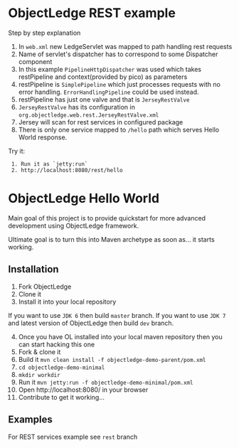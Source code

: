 ObjectLedge REST example
======================

Step by step explanation

1. In `web.xml` new LedgeServlet was mapped to path handling rest requests
2. Name of servlet's dispatcher has to correspond to some Dispatcher component
3. In this example `PipelineHttpDispatcher` was used which takes restPipeline and context(provided by pico) as parameters
4. restPipeline is `SimplePipeline` which just processes requests with no error handling. `ErrorHandlingPipeline` could be used instead.
5. restPipeline has just one valve and that is `JerseyRestValve`
6. `JerseyRestValve` has its configuration in `org.objectledge.web.rest.JerseyRestValve.xml`
7. Jersey will scan for rest services in configured package
8. There is only one service mapped to `/hello` path which serves Hello World response.

Try it:

     1. Run it as `jetty:run`
     2. http://localhost:8080/rest/hello

ObjectLedge Hello World
=======================

Main goal of this project is to provide quickstart for more advanced development using ObjectLedge framework.

Ultimate goal is to turn this into Maven archetype as soon as... it starts working.

Installation
-------------
1. Fork ObjectLedge
2. Clone it
3. Install it into your local repository

If you want to use `JDK 6` then build `master` branch.
If you want to use `JDK 7` and latest version of ObjectLedge then build `dev` branch.

4. Once you have OL installed into your local maven repository then you can start hacking this one
5. Fork & clone it
6. Build it `mvn clean install -f objectledge-demo-parent/pom.xml`
7. `cd objectledge-demo-minimal`
8. `mkdir workdir`
9. Run it `mvn jetty:run -f objectledge-demo-minimal/pom.xml`
10. Open http://localhost:8080/ in your browser
11. Contribute to get it working...


Examples
------------
For REST services example see `rest` branch